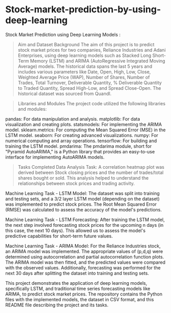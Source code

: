 # Stock-market-prediction-by-using-deep-learning
Stock Market Prediction using Deep Learning Models : 
> Aim and Dataset Background
The aim of this project is to predict stock market prices for two companies, Reliance Industries and Adani Enterprises, using deep learning models such as Stacked Long Short-Term Memory (LSTM) and ARIMA (AutoRegressive Integrated Moving Average) models. The historical data spans the last 5 years and includes various parameters like Date, Open, High, Low, Close, Weighted Average Price (WAP), Number of Shares, Number of Trades, Total Turnover, Deliverable Quantity, % Deliverable Quantity to Traded Quantity, Spread High-Low, and Spread Close-Open. The historical dataset was sourced from Quandl.

> Libraries and Modules
The project code utilized the following libraries and modules:

pandas: For data manipulation and analysis.
matplotlib: For data visualization and creating plots.
statsmodels: For implementing the ARIMA model.
sklearn.metrics: For computing the Mean Squared Error (MSE) in the LSTM model.
seaborn: For creating advanced visualizations.
numpy: For numerical computing and array operations.
tensorflow: For building and training the LSTM model.
pmdarima: The pmdarima module, short for "Pyramid AutoARIMA," is a Python library that provides an easy-to-use interface for implementing AutoARIMA models. 

>Tasks Completed
Data Analysis Task: A correlation heatmap plot was derived between Stock closing prices and the number of trades/total shares bought or sold. This analysis helped to understand the relationships between stock prices and trading activity.

Machine Learning Task - LSTM Model: The dataset was split into training and testing sets, and a 3/2 layer LSTM model (depending on the dataset) was implemented to predict stock prices. The Root Mean Squared Error (RMSE) was calculated to assess the accuracy of the model's predictions.

Machine Learning Task - LSTM Forecasting: After training the LSTM model, the next step involved forecasting stock prices for the upcoming n days (in this case, the next 10 days). This allowed us to assess the model's predictive capabilities for short-term future values.

Machine Learning Task - ARIMA Model: For the Reliance Industries stock, an ARIMA model was implemented. The appropriate values of (p,d,q) were determined using autocorrelation and partial autocorrelation function plots. The ARIMA model was then fitted, and the predicted values were compared with the observed values. Additionally, forecasting was performed for the next 30 days after splitting the dataset into training and testing sets.

This project demonstrates the application of deep learning models, specifically LSTM, and traditional time series forecasting models like ARIMA, to predict stock market prices. The repository contains the Python files with the implemented models, the dataset in CSV format, and this README file describing the project and its tasks.
